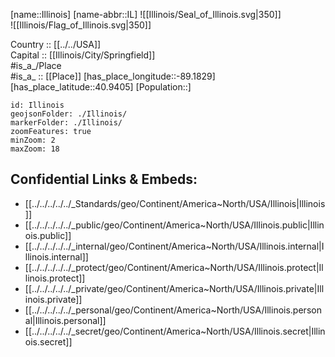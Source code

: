 ﻿---
location: [40.9405,-89.1829] 
type: State
tags:
- geo/State


SpocWebEntityId: 36040
isDeleted: false
confidential: public

---
[name::Illinois] 
[name-abbr::IL] 
![[Illinois/Seal_of_Illinois.svg|350]]  
![[Illinois/Flag_of_Illinois.svg|350]]  

Country :: [[../../USA]]  
Capital :: [[Illinois/City/Springfield]]  
#is_a_/Place  
#is_a_ :: [[Place]] 
[has_place_longitude::-89.1829] 
[has_place_latitude::40.9405] 
[Population::] 



```leaflet
id: Illinois
geojsonFolder: ./Illinois/
markerFolder: ./Illinois/
zoomFeatures: true 
minZoom: 2 
maxZoom: 18
```


## Confidential Links & Embeds: 
- [[../../../../../_Standards/geo/Continent/America~North/USA/Illinois|Illinois]] 
- [[../../../../../_public/geo/Continent/America~North/USA/Illinois.public|Illinois.public]] 
- [[../../../../../_internal/geo/Continent/America~North/USA/Illinois.internal|Illinois.internal]] 
- [[../../../../../_protect/geo/Continent/America~North/USA/Illinois.protect|Illinois.protect]] 
- [[../../../../../_private/geo/Continent/America~North/USA/Illinois.private|Illinois.private]] 
- [[../../../../../_personal/geo/Continent/America~North/USA/Illinois.personal|Illinois.personal]] 
- [[../../../../../_secret/geo/Continent/America~North/USA/Illinois.secret|Illinois.secret]] 
